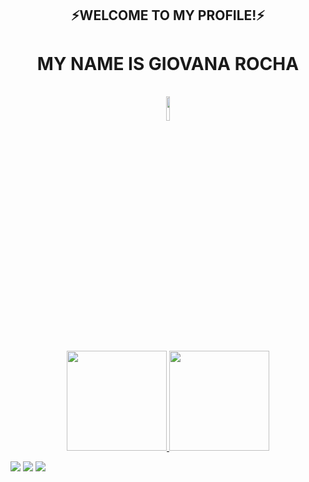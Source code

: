<h2 align="center">⚡WELCOME TO MY PROFILE!⚡</h2>
<h1 align="center"> MY NAME IS GIOVANA ROCHA </h1>
<br>
<div align="center">
  <img width="10%" src="https://github.com/giovanarocha09/giovanarocha09/blob/main/Ryu.gif">
</div>
<br>
<div align="center">
  <a href="https://github.com/giovanarocha09">
  <img height="160em" src="https://github-readme-stats.vercel.app/api?username=giovanarocha09&show_icons=true&theme=dracula&include_all_commits=true&count_private=true"/>
  <img height="160em" src="https://github-readme-stats.vercel.app/api/top-langs/?username=giovanarocha09&layout=compact&langs_count=7&theme=dracula"/>
</div>

<a href="https://instagram.com/gih__r" target="_blank"><img src="https://img.shields.io/badge/-Instagram-%23E4405F?style=for-the-badge&logo=instagram&logoColor=white" target="_blank"></a>
<a href = "giovanarocha0109@gmail.com"><img src="https://img.shields.io/badge/-Gmail-%23333?style=for-the-badge&logo=gmail&logoColor=white" target="_white"></a>
<a href="https://www.linkedin.com/in/giovana-rocha-16084024b/" target="_blank"><img src="https://img.shields.io/badge/-LinkedIn-%230077B5?style=for-the-badge&logo=linkedin&logoColor=white" target="_blank"></a> 
 
